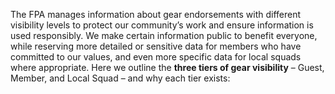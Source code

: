 The FPA manages information about gear endorsements with different visibility levels to protect our community’s work and ensure information is used responsibly. We make certain information public to benefit everyone, while reserving more detailed or sensitive data for members who have committed to our values, and even more specific data for local squads where appropriate. Here we outline the **three tiers of gear visibility** – Guest, Member, and Local Squad – and why each tier exists: